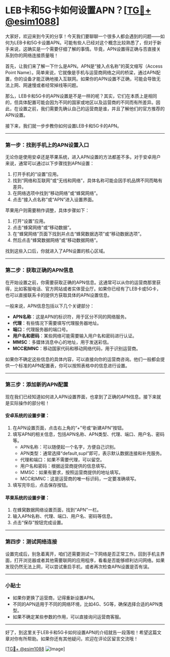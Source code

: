# LEB卡和5G卡如何设置APN？[[TG💪+ @esim1088](https://t.me/s/esim1088)]

大家好，欢迎来到今天的分享！今天我们要聊聊一个很多人都会遇到的问题——如何为LEB卡和5G卡设置APN。可能有些人已经对这个概念比较熟悉了，但对于新手来说，这确实是一个需要仔细了解的事情。毕竟，APN设置得正确与否直接关系到你的网络连接质量哦！

首先，让我们来了解一下什么是APN。APN是“接入点名称”的英文缩写（Access Point Name）。简单来说，它就像是手机与运营商网络之间的桥梁，通过APN配置，你的设备才能正确地接入互联网。如果你的APN设置不正确，可能会导致无法上网、网速慢或者经常掉线等问题。

那么，LEB卡和5G卡的APN设置是不是一样的呢？其实，它们在本质上是相同的，但具体配置可能会因为不同的国家或地区以及运营商的不同而有所差异。因此，在设置之前，我们需要先确认自己的运营商是谁，并且了解他们的官方推荐的APN设置。

接下来，我们就一步步教你如何设置LEB卡和5G卡的APN。

---

### 第一步：找到手机上的APN设置入口

无论你是使用安卓还是苹果系统，进入APN设置的方法都差不多。对于安卓用户来说，通常可以通过以下步骤找到APN设置：

1. 打开手机的“设置”应用。
2. 找到“网络和互联网”或“无线和网络”，具体名称可能会因手机品牌不同而略有差异。
3. 在网络选项中找到“移动网络”或“蜂窝网络”。
4. 点击“接入点名称”或“APN”进入设置界面。

苹果用户则需要稍作调整，具体步骤如下：

1. 打开“设置”应用。
2. 点击“蜂窝网络”或“移动数据”。
3. 在“蜂窝网络”页面下找到并点击“蜂窝数据选项”或“移动数据选项”。
4. 然后点击“蜂窝数据网络”或“移动数据网络”。

找到这些入口后，你就进入了APN设置的核心区域。

---

### 第二步：获取正确的APN信息

在开始设置之前，你需要获取正确的APN信息。这通常可以从你的运营商那里获得，比如客服电话、官方网站或者实体营业厅。如果你已经有了LEB卡或5G卡，也可以直接联系卡的提供方获取具体的APN设置信息。

一般来说，APN信息包括以下几个关键部分：
- **APN名称**：这是APN的标识符，用于区分不同的网络服务。
- **代理**：有些情况下需要填写代理服务器地址。
- **端口**：代理服务器的端口号。
- **用户名和密码**：某些网络可能需要输入用户名和密码进行认证。
- **MMSC**：多媒体消息中心的地址，用于发送彩信。
- **MCC和MNC**：移动国家代码和移动网络代码，用于识别运营商。

如果你不确定这些信息的具体内容，可以直接向你的运营商咨询。他们一般都会提供一个标准的APN配置表，你可以按照表格中的信息进行设置。

---

### 第三步：添加新的APN配置

现在我们已经知道如何进入APN设置界面，也拿到了正确的APN信息。接下来就是实际操作的部分啦！

#### 安卓系统的设置步骤：

1. 在APN设置页面，点击右上角的“+”号或“新建APN”按钮。
2. 填写APN的相关信息，包括APN名称、APN类型、代理、端口、用户名、密码等。
   - APN名称：可以随便起一个名字，方便自己识别。
   - APN类型：通常选择“default,supl”即可，表示默认数据连接和补充服务。
   - 代理和端口：如果不需要代理，可以留空。
   - 用户名和密码：根据运营商提供的信息填写。
   - MMSC：如果有要求，按照运营商提供的地址填写。
   - MCC和MNC：这是运营商的唯一标识码，一定要准确填写。
3. 填写完毕后，点击保存按钮。

#### 苹果系统的设置步骤：

1. 在蜂窝数据网络设置页面，找到“APN”一栏。
2. 输入APN名称、代理、端口、用户名、密码等信息。
3. 点击“保存”按钮完成设置。

---

### 第四步：测试网络连接

设置完成后，别急着离开，咱们还需要测试一下网络是否正常工作。回到手机主界面，打开浏览器或者其他需要联网的应用程序，看看是否能够顺利访问网络。如果发现仍然无法上网，可以尝试重启手机，或者再次检查APN设置是否有误。

---

### 小贴士

- 如果你更换了运营商，记得重新设置APN。
- 不同的APN适用于不同的网络环境，比如4G、5G等，确保选择合适的APN类型。
- 如果不确定某些参数的作用，可以直接询问运营商客服。

---

好了，到这里关于LEB卡和5G卡如何设置APN的介绍就告一段落啦！希望这篇文章对你有所帮助。如果你还有其他疑问，欢迎在评论区留言交流哦！

[[TG💪+ @esim1088](https://t.me/s/esim1088) ![Image](https://i.postimg.cc/4NQfJmqS/Snipaste-2025-05-13-00-14-12.png)]